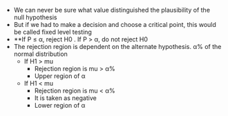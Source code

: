 * We can never be sure what value distinguished the plausibility of the null hypothesis
* But if we had to make a decision and choose a critical point, this would be called fixed level testing 
* **If P ≤ α, reject H0 . If P > α, do not reject H0 
* The rejection region is dependent on the alternate hypothesis. α% of the normal distribution 
	* If H1 > mu
		* Rejection region is mu > α%
		* Upper region of α
	* If H1 < mu
		* Rejection region is mu < α%
		* It is taken as negative
		* Lower region of α